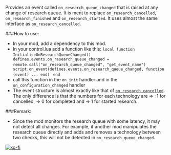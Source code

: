 Provides an event called `on_research_queue_changed` that is raised at any change of research queue.
It is ment to replace `on_research_cancelled`, `on_research_finished` and `on_research_started`.
It uses almost the same interface as `on_research_cancelled`.

###How to use: 
- In your mod, add a dependency to this mod.
- In your control.lua add a function like this:
     ` local function InitialiseOnResearchQueueChanged() `
        `  defines.events.on_research_queue_changed = remote.call("on_research_queue_changed", "get_event_name")`
       `   script.on_event(defines.events.on_research_queue_changed, function (event) ... end)`
     ` end`
- call this function in the `on_init` handler and in the `on_configuration_changed` handler
- The event structure is almost exactly like that of [`on_research_cancelled`](https://lua-api.factorio.com/latest/events.html#on_research_cancelled). The only difference is that the numbers for each technology are 
   => -1 for cancelled, 
   => 0 for completed and 
   => 1 for started research.

###Remark: 
- Since the mod monitors the research queue with some latency, it may not detect all changes. For example, if another mod manipulates the research queue directly and adds and removes a technology between two checks, this will not be detected in `on_research_queue_changed`.

[![ko-fi](https://ko-fi.com/img/githubbutton_sm.svg)](https://ko-fi.com/G2G4BH6WX)
